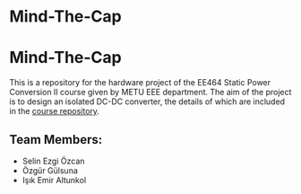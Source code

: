 # Mind-The-Cap

# Mind-The-Cap

This is a repository for the hardware project of the EE464 Static Power Conversion II course given by METU EEE department. 
The aim of the project is to design an isolated DC-DC converter, the details of which are included in the [course repository](https://github.com/odtu/ee463).

## Team Members: 

* Selin Ezgi Özcan
* Özgür Gülsuna
* Işık Emir Altunkol
